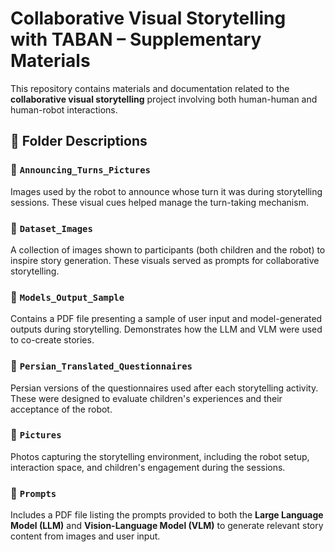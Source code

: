 # Collaborative Visual Storytelling with TABAN – Supplementary Materials

This repository contains materials and documentation related to the **collaborative visual storytelling** project involving both human-human and human-robot interactions.

## 📁 Folder Descriptions

### 📂 `Announcing_Turns_Pictures`
Images used by the robot to announce whose turn it was during storytelling sessions. These visual cues helped manage the turn-taking mechanism.

### 📂 `Dataset_Images`
A collection of images shown to participants (both children and the robot) to inspire story generation. These visuals served as prompts for collaborative storytelling.

### 📂 `Models_Output_Sample`
Contains a PDF file presenting a sample of user input and model-generated outputs during storytelling. Demonstrates how the LLM and VLM were used to co-create stories.

### 📂 `Persian_Translated_Questionnaires`
Persian versions of the questionnaires used after each storytelling activity. These were designed to evaluate children's experiences and their acceptance of the robot.

### 📂 `Pictures`
Photos capturing the storytelling environment, including the robot setup, interaction space, and children's engagement during the sessions.

### 📂 `Prompts`
Includes a PDF file listing the prompts provided to both the **Large Language Model (LLM)** and **Vision-Language Model (VLM)** to generate relevant story content from images and user input.
